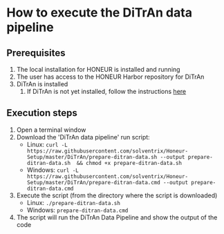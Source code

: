 # How to execute the DiTrAn data pipeline

## Prerequisites
1. The local installation for HONEUR is installed and running
2. The user has access to the HONEUR Harbor repository for DiTrAn
3. DiTrAn is installed
   1. If DiTrAn is not yet installed, follow the instructions [here](https://github.com/solventrix/Honeur-Setup/tree/master/local-installation/separate-scripts#ditran)

## Execution steps
1. Open a terminal window
2. Download the 'DiTrAn data pipeline' run script:
    * Linux:
      ```curl -L https://raw.githubusercontent.com/solventrix/Honeur-Setup/master/DiTrAn/prepare-ditran-data.sh --output prepare-ditran-data.sh  && chmod +x prepare-ditran-data.sh```
    * Windows:
      ```curl -L https://raw.githubusercontent.com/solventrix/Honeur-Setup/master/DiTrAn/prepare-ditran-data.cmd --output prepare-ditran-data.cmd```
3. Execute the script (from the directory where the script is downloaded)
    * Linux:
      ```./prepare-ditran-data.sh```
    * Windows:
      ```prepare-ditran-data.cmd```
4. The script will run the DiTrAn Data Pipeline and show the output of the code

